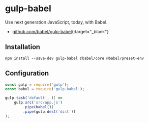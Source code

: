 # gulp-babel

Use next generation JavaScript, today, with Babel.

- [github.com/babel/gulp-babel](https://github.com/babel/gulp-babel){:target="_blank"}

## Installation

```shell
npm install --save-dev gulp-babel @babel/core @babel/preset-env
```

## Configuration

```javascript
const gulp = require('gulp');
const babel = require('gulp-babel');

gulp.task('default', () =>
    gulp.src('src/app.js')
        .pipe(babel())
        .pipe(gulp.dest('dist'))
);
```
